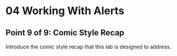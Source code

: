# 04 Working With Alerts
## Point 9 of 9: Comic Style Recap

Introduce the comic style recap that this lab is designed to address.
